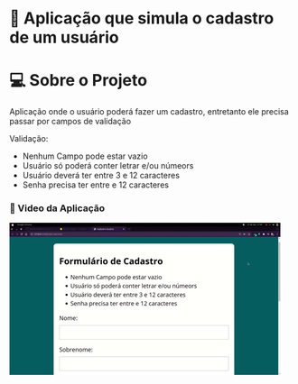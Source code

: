 # 👤 Aplicação que simula o cadastro de um usuário
<h1>💻 Sobre o Projeto</h1>
<p>Aplicação onde o usuário poderá fazer um cadastro, entretanto ele precisa passar por campos de validação</p>
<p>Validação:</p>
<ul>
  <li>Nenhum Campo pode estar vazio</li>
  <li>Usuário só poderá conter letrar e/ou númeors</li>
  <li>Usuário deverá ter entre 3 e 12 caracteres</li>
  <li>Senha precisa ter entre e 12 caracteres</li>
</ul>

### 🎥 Video da Aplicação
<img src="./assets/formulario.gif"/>

